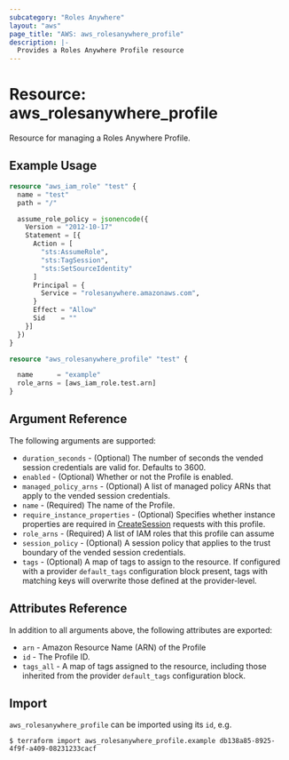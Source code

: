 ```yaml
---
subcategory: "Roles Anywhere"
layout: "aws"
page_title: "AWS: aws_rolesanywhere_profile"
description: |-
  Provides a Roles Anywhere Profile resource
---
```


# Resource: aws_rolesanywhere_profile

Resource for managing a Roles Anywhere Profile.

## Example Usage

```terraform
resource "aws_iam_role" "test" {
  name = "test"
  path = "/"

  assume_role_policy = jsonencode({
    Version = "2012-10-17"
    Statement = [{
      Action = [
        "sts:AssumeRole",
        "sts:TagSession",
        "sts:SetSourceIdentity"
      ]
      Principal = {
        Service = "rolesanywhere.amazonaws.com",
      }
      Effect = "Allow"
      Sid    = ""
    }]
  })
}

resource "aws_rolesanywhere_profile" "test" {

  name      = "example"
  role_arns = [aws_iam_role.test.arn]
}
```

## Argument Reference

The following arguments are supported:

* `duration_seconds` - (Optional) The number of seconds the vended session credentials are valid for. Defaults to 3600.
* `enabled` - (Optional) Whether or not the Profile is enabled.
* `managed_policy_arns` - (Optional) A list of managed policy ARNs that apply to the vended session credentials.
* `name` - (Required) The name of the Profile.
* `require_instance_properties` - (Optional) Specifies whether instance properties are required in [CreateSession](https://docs.aws.amazon.com/rolesanywhere/latest/APIReference/API_CreateSession.html) requests with this profile.
* `role_arns` - (Required) A list of IAM roles that this profile can assume
* `session_policy` - (Optional) A session policy that applies to the trust boundary of the vended session credentials.
* `tags` - (Optional) A map of tags to assign to the resource. If configured with a provider `default_tags` configuration block present, tags with matching keys will overwrite those defined at the provider-level.

## Attributes Reference

In addition to all arguments above, the following attributes are exported:

* `arn` - Amazon Resource Name (ARN) of the Profile
* `id` - The Profile ID.
* `tags_all` - A map of tags assigned to the resource, including those inherited from the provider `default_tags` configuration block.

## Import

`aws_rolesanywhere_profile` can be imported using its `id`, e.g.

```
$ terraform import aws_rolesanywhere_profile.example db138a85-8925-4f9f-a409-08231233cacf
```
